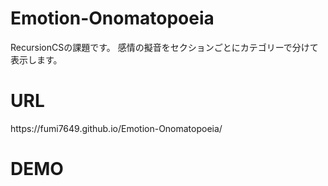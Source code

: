 # Emotion-Onomatopoeia
RecursionCSの課題です。
感情の擬音をセクションごとにカテゴリーで分けて表示します。

<h1>URL</h1>
https://fumi7649.github.io/Emotion-Onomatopoeia/


<h1>DEMO</h1>
